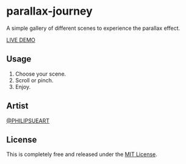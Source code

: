 # parallax-journey

A simple gallery of different scenes to experience the parallax effect.

[LIVE DEMO](https://bigchicchicken.github.io/parallax-journey/)

## Usage

1. Choose your scene.
2. Scroll or pinch.
3. Enjoy.

## Artist

[@PHILIPSUEART](https://linktr.ee/philipsueart)

## License

This is completely free and released under the [MIT License](/LICENSE).
